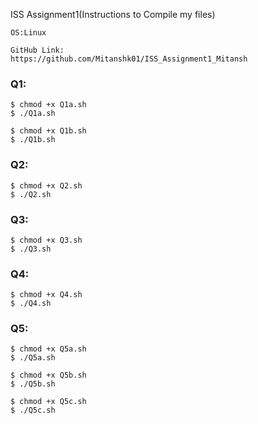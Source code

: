 ISS Assignment1(Instructions to Compile my files)

```
OS:Linux
```

```
GitHub Link:
https://github.com/Mitanshk01/ISS_Assignment1_Mitansh
```

### **Q1:**

```
$ chmod +x Q1a.sh
$ ./Q1a.sh

$ chmod +x Q1b.sh
$ ./Q1b.sh
```

### **Q2:**

```
$ chmod +x Q2.sh
$ ./Q2.sh
```

### **Q3:**

```
$ chmod +x Q3.sh
$ ./Q3.sh
```

### **Q4:**

```
$ chmod +x Q4.sh
$ ./Q4.sh
```

### **Q5:**

```
$ chmod +x Q5a.sh
$ ./Q5a.sh

$ chmod +x Q5b.sh
$ ./Q5b.sh

$ chmod +x Q5c.sh
$ ./Q5c.sh
```
